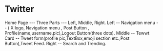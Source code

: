 # Twitter

Home Page --- Three Parts --- Left, Middle, Right.
Left -- Navigation menu -- ( X logo, Navigation menu , Post Button , Profile(name,username,pic),Logout Button(three dots).
Middle -- Tewwt Card -- Tweet form(profile pic,TextBox,emoji section etc.,Post Button),Tweet Feed.
Right -- Search and Trending.
